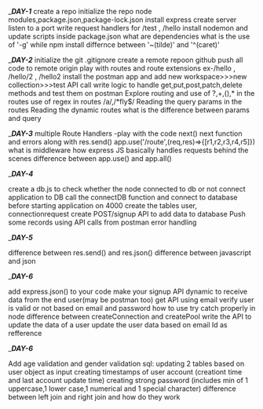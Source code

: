 ________________________________________________________DAY-1_______________________________________________________
create a repo
initialize the repo
node modules,package.json,package-lock.json
install express
create server
listen to a port
write request handlers for /test , /hello
install nodemon and update scripts inside package.json
what are dependencies
what is the use of '-g' while npm install
differnce between '~(tilde)' and '^(caret)'

________________________________________________________DAY-2_______________________________________________________
initialize the git 
.gitignore
create a remote repoon github
push all code to remote origin
play with routes and route extensions ex-/hello , /hello/2 , /hello2
install the postman app and add new workspace>>>new collection>>>test API call
write logic to handle get,put,post,patch,delete methods and test them on postman
Explore routing and use of ?,+,(),* in the routes
use of regex in routes /a/,/*fly$/
Reading the query params in the routes 
Reading the dynamic routes
what is the difference between params and query

________________________________________________________DAY-3_______________________________________________________
multiple Route Handlers -play with the code
next()
next function and errors along with res.send()
app.use('/route',(req,res)=>{[r1,r2,r3,r4,r5]})
what is middleware
how express JS basically handles requests behind the scenes
difference between app.use() and app.all()

________________________________________________________DAY-4_______________________________________________________

create a db.js to check whether the node connected to db or not
connect application to DB
call the connectDB function and connect to database before starting application on 4000
create the tables user, connectionrequest
create POST/signup API to add data to database
Push some records using API calls from postman
error handling 

________________________________________________________DAY-5_______________________________________________________

difference between res.send() and res.json()
difference between javascript and json

________________________________________________________DAY-6_______________________________________________________

add express.json() to your code
make your signup API dynamic to receive data from the end user(may be postman too)
get API using email
verify user is valid or not based on email and password
how to use try catch properly in node
difference between createConnection and createPool
write the API to update the data of a user
update the user data based on email Id as refference

________________________________________________________DAY-6_______________________________________________________

Add age validation and gender validation
sql: updating 2 tables based on user object as input
creating timestamps of user account (creationt time and last account update time)
creating strong password (includes min of 1 uppercase,1 lower case,1 numerical and 1 special character)
difference between left join and right join and how do they work

